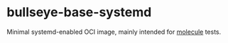 # bullseye-base-systemd

Minimal systemd-enabled OCI image, mainly intended for [molecule](https://molecule.readthedocs.io) tests.
